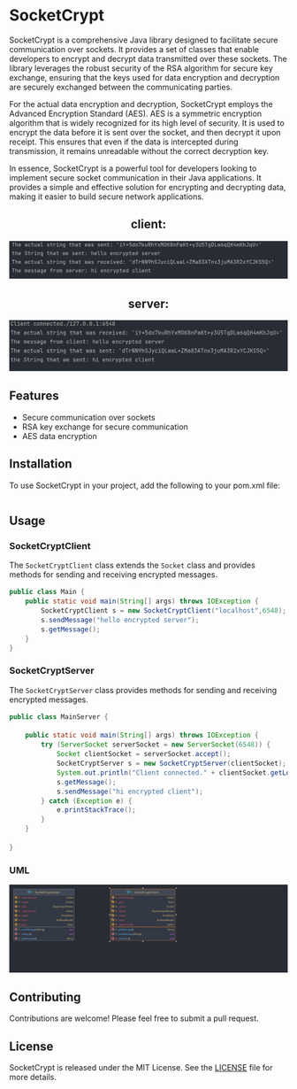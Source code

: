 # SocketCrypt
SocketCrypt is a comprehensive Java library designed to facilitate secure communication over sockets. It provides a set of classes that enable developers to encrypt and decrypt data transmitted over these sockets. The library leverages the robust security of the RSA algorithm for secure key exchange, ensuring that the keys used for data encryption and decryption are securely exchanged between the communicating parties.

For the actual data encryption and decryption, SocketCrypt employs the Advanced Encryption Standard (AES). AES is a symmetric encryption algorithm that is widely recognized for its high level of security. It is used to encrypt the data before it is sent over the socket, and then decrypt it upon receipt. This ensures that even if the data is intercepted during transmission, it remains unreadable without the correct decryption key.

In essence, SocketCrypt is a powerful tool for developers looking to implement secure socket communication in their Java applications. It provides a simple and effective solution for encrypting and decrypting data, making it easier to build secure network applications.


<div align="center">
<h2>client:</h2>
<img src="shots/client.png">

<h2>server:</h2>
<img src="shots/server.png">
</div>

## Features
- Secure communication over sockets
- RSA key exchange for secure communication
- AES data encryption
## Installation
To use SocketCrypt in your project, add the following to your pom.xml file:
```

```
## Usage
### SocketCryptClient
The `SocketCryptClient` class extends the `Socket` class and provides methods for sending and receiving encrypted messages.

```java
public class Main {
    public static void main(String[] args) throws IOException {
        SocketCryptClient s = new SocketCryptClient("localhost",6548);
        s.sendMessage("hello encrypted server");
        s.getMessage();
    }
}
```
### SocketCryptServer
The `SocketCryptServer` class provides methods for sending and receiving encrypted messages.
```java
public class MainServer {

    public static void main(String[] args) throws IOException {
        try (ServerSocket serverSocket = new ServerSocket(6548)) {
            Socket clientSocket = serverSocket.accept();
            SocketCryptServer s = new SocketCryptServer(clientSocket);
            System.out.println("Client connected." + clientSocket.getLocalSocketAddress());
            s.getMessage();
            s.sendMessage("hi encrypted client");
        } catch (Exception e) {
            e.printStackTrace();
        }
    }

}
```
### UML
![](shots/UML.png)
## Contributing
Contributions are welcome! Please feel free to submit a pull request.

## License
SocketCrypt is released under the MIT License. See the [LICENSE](license) file for more details.